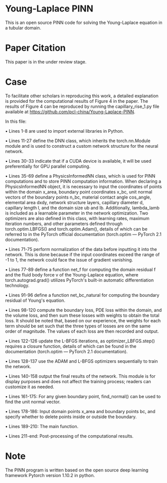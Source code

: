 # Young-Laplace PINN
This is an open source PINN code for solving the Young-Laplace equation in a tubular domain.
# Paper Citation
This paper is in the under review stage.
# Case
To facilitate other scholars in reproducing this work, a detailed explanation is provided for the computational results of Figure 4 in the paper. The results of Figure 4 can be reproduced by running the capillary_rise_1.py file available at https://github.com/pcl-china/Young-Laplace-PINN.

In this file:

•	Lines 1-8 are used to import external libraries in Python.

•	Lines 11-27 define the DNN class, which inherits the torch.nn.Module module and is used to construct a custom network structure for the neural network.

•	Lines 30-33 indicate that if a CUDA device is available, it will be used preferentially for GPU parallel computing.

•	Lines 35-69 define a PhysicsInformedNN class, which is used for PINN computations and to store PINN computation information. When declaring a PhysicsInformedNN object, it is necessary to input the coordinates of points within the domain x_area, boundary point coordinates x_bc, unit normal vectors of the boundary points n_bc, material contact angle cos_angle, elemental area dxdy, network structure layers, capillary diameter d, capillary length l, and the domain size ub and lb. Additionally, lambda_lamb is included as a learnable parameter in the network optimization. Two optimizers are also defined in this class, with learning rates, maximum iteration numbers, and other parameters defined through torch.optim.LBFGS() and torch.optim.Adam(), details of which can be referred to in the PyTorch official documentation (torch.optim — PyTorch 2.1 documentation).

•	Lines 71-75 perform normalization of the data before inputting it into the network. This is done because if the input coordinates exceed the range of -1 to 1, the network could face the issue of gradient vanishing.

•	Lines 77-89 define a function net_f for computing the domain residual f and the fluid body force v of the Young-Laplace equation, where torch.autograd.grad() utilizes PyTorch's built-in automatic differentiation technology.

•	Lines 91-96 define a function net_bc_natural for computing the boundary residual of Young's equation.

•	Lines 98-120 compute the boundary loss, PDE loss within the domain, and the volume loss, and then sum these losses with weights to obtain the total loss. It should be noted that, based on our experience, the weights for each term should be set such that the three types of losses are on the same order of magnitude. The values of each loss are then recorded and output.

•	Lines 122-126 update the L-BFGS iterations, as optimizer_LBFGS.step() requires a closure function, details of which can be found in the documentation (torch.optim — PyTorch 2.1 documentation).

•	Lines 128-137 use the ADAM and L-BFGS optimizers sequentially to train the network.

•	Lines 140-158 output the final results of the network. This module is for display purposes and does not affect the training process; readers can customize it as needed.

•	Lines 161-175: For any given boundary point, find_normal() can be used to find the unit normal vector.

•	Lines 178-186: Input domain points x_area and boundary points bc, and specify whether to delete points inside or outside the boundary.

•	Lines 189-210: The main function.

•	Lines 211-end: Post-processing of the computational results.

# Note
The PINN program is written based on the open source deep learning framework Pytorch version 1.10.2 in python.
